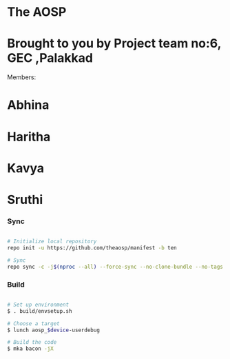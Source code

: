 # The AOSP  #

# Brought to you by Project team no:6, GEC ,Palakkad #

Members:

# Abhina #
# Haritha #
# Kavya #
# Sruthi #

### Sync ###

```bash

# Initialize local repository
repo init -u https://github.com/theaosp/manifest -b ten

# Sync
repo sync -c -j$(nproc --all) --force-sync --no-clone-bundle --no-tags
```

### Build ###

```bash

# Set up environment
$ . build/envsetup.sh

# Choose a target
$ lunch aosp_$device-userdebug

# Build the code
$ mka bacon -jX








 
